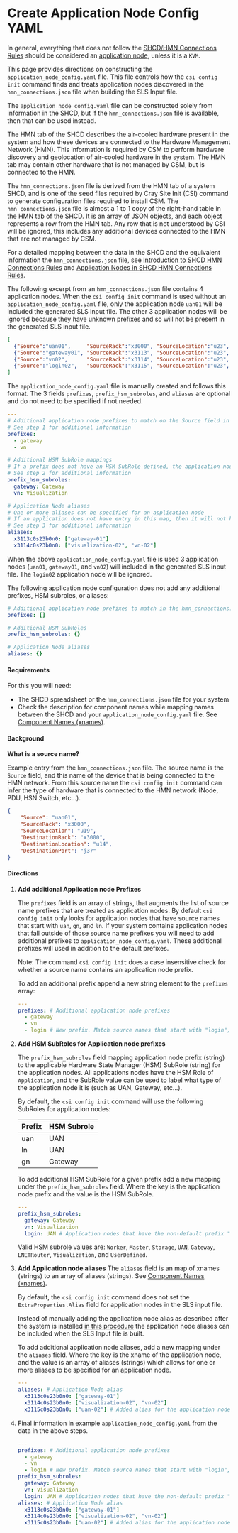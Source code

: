 # Create Application Node Config YAML

In general, everything that does not follow the [SHCD/HMN Connections Rules](shcd_hmn_connections_rules.md) should be considered an [application node](../glossary.md#application-node), unless it is a `KVM`.

This page provides directions on constructing the `application_node_config.yaml` file. This file controls how the `csi config init` command finds and treats application nodes discovered in the `hmn_connections.json` file when building the SLS Input file. 

The `application_node_config.yaml` file can be constructed solely from information in the SHCD, but if the `hmn_connections.json` file is available, then that can be used instead.

The HMN tab of the SHCD describes the air-cooled hardware present in the system and how these devices are connected to the Hardware Management Network (HMN). This information is required by CSM to perform hardware discovery and geolocation of air-cooled hardware in the system. The HMN tab may contain other hardware that is not managed by CSM, but is connected to the HMN.

The `hmn_connections.json` file is derived from the HMN tab of a system SHCD, and is one of the seed files required by Cray Site Init (CSI) command to generate configuration files required to install CSM. The `hmn_connections.json` file is almost a 1 to 1 copy of the right-hand table in the HMN tab of the SHCD. It is an array of JSON objects, and each object represents a row from the HMN tab. Any row that is not understood by CSI will be ignored, this includes any additional devices connected to the HMN that are not managed by CSM.

For a detailed mapping between the data in the SHCD and the equivalent information the `hmn_connections.json` file, see [Introduction to SHCD HMN Connections Rules](shcd_hmn_connections_rules.md#introduction) and [Application Nodes in SHCD HMN Connections Rules](shcd_hmn_connections_rules.md#application-node).

The following excerpt from an `hmn_connections.json` file contains 4 application nodes. When the `csi config init` command is used without an `application_node_config.yaml` file, only the application node `uan01` will be included the generated SLS input file. The other 3 application nodes will be ignored because they have unknown prefixes and so will not be present in the generated SLS input file.

```json
[
  {"Source":"uan01",     "SourceRack":"x3000", "SourceLocation":"u23", "DestinationRack":"x3000", "DestinationLocation":"u13", "DestinationPort":"j37"},
  {"Source":"gateway01", "SourceRack":"x3113", "SourceLocation":"u23", "DestinationRack":"x3113", "DestinationLocation":"u13", "DestinationPort":"j37"},
  {"Source":"vn02",      "SourceRack":"x3114", "SourceLocation":"u23", "DestinationRack":"x3114", "DestinationLocation":"u13", "DestinationPort":"j37"},
  {"Source":"login02",   "SourceRack":"x3115", "SourceLocation":"u23", "DestinationRack":"x3115", "DestinationLocation":"u13", "DestinationPort":"j37"}
]
```

The `application_node_config.yaml` file is manually created and follows this format. The 3 fields `prefixes`, `prefix_hsm_subroles`, and `aliases` are optional and do not need to be specified if not needed.
```yaml
---
# Additional application node prefixes to match on the Source field in the hmn_connections.json file
# See step 1 for additional information
prefixes:
  - gateway
  - vn

# Additional HSM SubRole mappings
# If a prefix does not have an HSM SubRole defined, the application node will not have a SubRole. 
# See step 2 for additional information
prefix_hsm_subroles:
  gateway: Gateway
  vn: Visualization

# Application Node aliases
# One or more aliases can be specified for an application node
# If an application does not have entry in this map, then it will not have any aliases defined in SLS 
# See step 3 for additional information
aliases:  
  x3113c0s23b0n0: ["gateway-01"]
  x3114c0s23b0n0: ["visualization-02", "vn-02"]
```

When the above `application_node_config.yaml` file is used 3 application nodes (`uan01`, `gateway01`, and `vn02`) will included in the generated SLS input file. The `login02` application node will be ignored.

The following application node configuration does not add any additional prefixes, HSM subroles, or aliases: 
```yaml
# Additional application node prefixes to match in the hmn_connections.json file
prefixes: [] 

# Additional HSM SubRoles
prefix_hsm_subroles: {}

# Application Node aliases
aliases: {}  
```

#### Requirements
For this you will need:
- The SHCD spreadsheet or the `hmn_connections.json` file for your system
- Check the description for component names while mapping names between the SHCD and your `application_node_config.yaml` file.
See [Component Names (xnames)](../operations/Component_Names_xnames.md).


#### Background
__What is a source name?__

Example entry from the `hmn_connections.json` file. The source name is the `Source` field, and this name of the device that is being connected to the HMN network. From this source name the `csi config init` command can infer the type of hardware that is connected to the HMN network (Node, PDU, HSN Switch, etc...).
```json
{
    "Source": "uan01",
    "SourceRack": "x3000",
    "SourceLocation": "u19",
    "DestinationRack": "x3000",
    "DestinationLocation": "u14",
    "DestinationPort": "j37"
}
```

#### Directions
1. __Add additional Application node Prefixes__

    The `prefixes` field is an array of strings, that augments the list of source name prefixes that are treated as application nodes. By default `csi config init` only looks for application nodes that have source names that start with `uan`, `gn`, and `ln`. If your system contains application nodes that fall outside of those source name prefixes you will need to add additional prefixes to `application_node_config.yaml`. These additional prefixes will used in addition to the default prefixes. 

    Note: The command `csi config init` does a case insensitive check for whether a source name contains an application node prefix. 

    To add an additional prefix append a new string element to the `prefixes` array:
    ```yaml
    ---
    prefixes: # Additional application node prefixes
      - gateway
      - vn
      - login # New prefix. Match source names that start with "login", such as login02
    ```

2. __Add HSM SubRoles for Application node prefixes__

    The `prefix_hsm_subroles` field mapping application node prefix (string) to the applicable Hardware State Manager (HSM) SubRole (string) for the application nodes. All applications nodes have the HSM Role of `Application`, and the SubRole value can be used to label what type of the application node it is (such as UAN, Gateway, etc...).

    By default, the `csi config init` command will use the following SubRoles for application nodes:

     Prefix | HSM Subrole 
     ------ | ----------- 
     uan    | UAN         
     ln     | UAN       
     gn     | Gateway     

    To add additional HSM SubRole for a given prefix add a new mapping under the `prefix_hsm_subroles` field. Where the key is the application node prefix and the value is the HSM SubRole.
    ```yaml
    ---
    prefix_hsm_subroles:
      gateway: Gateway
      vn: Visualization
      login: UAN # Application nodes that have the non-default prefix "login" are assigned the HSM SubRole "UAN"
    ```

    Valid HSM subrole values are: `Worker`, `Master`, `Storage`, `UAN`, `Gateway`, `LNETRouter`, `Visualization`, and `UserDefined`.

3. __Add Application node aliases__
    The `aliases` field is an map of xnames (strings) to an array of aliases (strings).
    See [Component Names (xnames)](../operations/Component_Names_xnames.md).

    By default, the `csi config init` command does not set the `ExtraProperties.Alias` field for application nodes in the SLS input file. 

    Instead of manually adding the application node alias as described after the system is installed [in this procedure](../operations/update_sls_with_uan_aliases.md) the application node aliases can be included when the SLS Input file is built.

    To add additional application node aliases, add a new mapping under the `aliases` field. Where the key is the xname of the application node, and the value is an array of aliases (strings) which allows for one or more aliases to be specified for an application node. 
    ```yaml
    ---
    aliases: # Application Node alias 
      x3113c0s23b0n0: ["gateway-01"]
      x3114c0s23b0n0: ["visualization-02", "vn-02"]
      x3115c0s23b0n0: ["uan-02"] # Added alias for the application node with the xname x3115c0s23b0n0
    ```

4. Final information in example `application_node_config.yaml` from the data in the above steps.

   ```yaml
   ---
   prefixes: # Additional application node prefixes
     - gateway
     - vn
     - login # New prefix. Match source names that start with "login", such as login02
   prefix_hsm_subroles:
     gateway: Gateway
     vn: Visualization
     login: UAN # Application nodes that have the non-default prefix "login" are assigned the HSM SubRole "UAN"
   aliases: # Application Node alias 
     x3113c0s23b0n0: ["gateway-01"]
     x3114c0s23b0n0: ["visualization-02", "vn-02"]
     x3115c0s23b0n0: ["uan-02"] # Added alias for the application node with the xname x3115c0s23b0n0
   ```
